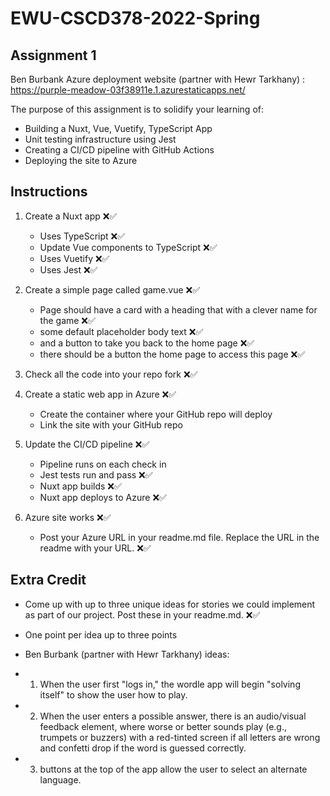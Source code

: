 # EWU-CSCD378-2022-Spring

## Assignment 1

Ben Burbank Azure deployment website (partner with Hewr Tarkhany) : https://purple-meadow-03f38911e.1.azurestaticapps.net/

The purpose of this assignment is to solidify your learning of:

- Building a Nuxt, Vue, Vuetify, TypeScript App
- Unit testing infrastructure using Jest
- Creating a CI/CD pipeline with GitHub Actions
- Deploying the site to Azure

## Instructions

1. Create a Nuxt app ❌✅
   - Uses TypeScript ❌✅
   - Update Vue components to TypeScript ❌✅
   - Uses Vuetify ❌✅
   - Uses Jest ❌✅

3. Create a simple page called game.vue ❌✅
   - Page should have a card with a heading that with a clever name for the game ❌✅
   - some default placeholder body text ❌✅
   - and a button to take you back to the home page ❌✅
   - there should be a button the home page to access this page ❌✅

4. Check all the code into your repo fork ❌✅

5. Create a static web app in Azure ❌✅
   - Create the container where your GitHub repo will deploy
   - Link the site with your GitHub repo

6. Update the CI/CD pipeline ❌✅
   - Pipeline runs on each check in
   - Jest tests run and pass ❌✅
   - Nuxt app builds ❌✅
   - Nuxt app deploys to Azure ❌✅

7. Azure site works ❌✅
   - Post your Azure URL in your readme.md file. Replace the URL in the readme with your URL. ❌✅

## Extra Credit

- Come up with up to three unique ideas for stories we could implement as part of our project. Post these in your readme.md. ❌✅
- One point per idea up to three points

- Ben Burbank (partner with Hewr Tarkhany) ideas:
- 1) When the user first "logs in," the wordle app will begin "solving itself" to show the user how to play.
- 2) When the user enters a possible answer, there is an audio/visual feedback element, where worse or better sounds play (e.g., trumpets or buzzers) with a red-tinted screen if all letters are wrong and confetti drop if the word is guessed correctly.
- 3) buttons at the top of the app allow the user to select an alternate language.

